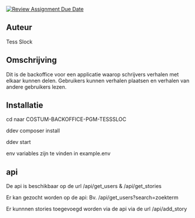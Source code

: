 [![Review Assignment Due Date](https://classroom.github.com/assets/deadline-readme-button-22041afd0340ce965d47ae6ef1cefeee28c7c493a6346c4f15d667ab976d596c.svg)](https://classroom.github.com/a/RN63TLFQ)

## Auteur

Tess Slock

## Omschrijving

Dit is de backoffice voor een applicatie waarop schrijvers verhalen met elkaar kunnen delen. Gebruikers kunnen verhalen plaatsen en verhalen van andere gebruikers lezen.

## Installatie

cd naar COSTUM-BACKOFFICE-PGM-TESSSLOC

ddev composer install

ddev start

env variables zijn te vinden in example.env

## api
De api is beschikbaar op de url /api/get_users & /api/get_stories

Er kan gezocht worden op de api:
Bv. /api/get_users?search=zoekterm

Er kunnnen stories toegevoegd worden via de api via de url /api/add_story